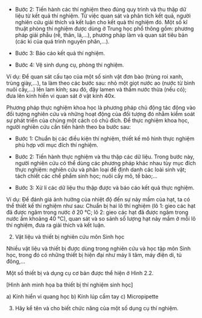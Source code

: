 - Bước 2: Tiến hành các thí nghiệm theo đúng quy trình và thu thập dữ liệu từ kết quả thí nghiệm. Từ việc quan sát và phân tích kết quả, người nghiên cứu giải thích và kết luận cho kết quả thí nghiệm đó. Một số kĩ thuật phòng thí nghiệm được dùng ở Trung học phổ thông gồm: phương pháp giải phẫu (rễ, thân, lá,...), phương pháp làm và quan sát tiêu bản (các kì của quá trình nguyên phân,...).

- Bước 3: Báo cáo kết quả thí nghiệm.

- Bước 4: Vệ sinh dụng cụ, phòng thí nghiệm.

Ví dụ: Để quan sát cấu tạo của một số sinh vật đơn bào (trùng roi xanh, trùng giày,...), ta làm theo các bước sau: nhỏ một giọt nước ao (nước từ bình nuôi cấy,...) lên lam kính; sau đó, đậy lamen và thấm nước thừa (nếu có); đưa lên kính hiển vi quan sát ở vật kính 40x.

Phương pháp thực nghiệm khoa học là phương pháp chủ động tác động vào đối tượng nghiên cứu và những hoạt động của đối tượng đó nhằm kiểm soát sự phát triển của chúng một cách có chủ đích. Để thực nghiệm khoa học, người nghiên cứu cần tiến hành theo ba bước sau:

- Bước 1: Chuẩn bị các điều kiện thí nghiệm, thiết kế mô hình thực nghiệm phù hợp với mục đích thí nghiệm.

- Bước 2: Tiến hành thực nghiệm và thu thập các dữ liệu. Trong bước này, người nghiên cứu có thể dùng các phương pháp khác nhau tùy mục đích thực nghiệm: nghiên cứu và phân loại để định danh các loài sinh vật; tách chiết các chế phẩm sinh học; nuôi cấy mô, tế bào;...

- Bước 3: Xử lí các dữ liệu thu thập được và báo cáo kết quả thực nghiệm.

Ví dụ: Để đánh giá ảnh hưởng của nhiệt độ đến sự nảy mầm của hạt, ta có thể thiết kế thí nghiệm như sau: Chuẩn bị hai lô thí nghiệm (lô 1: gieo các hạt đã được ngâm trong nước ở 20 °C; lô 2: gieo các hạt đã được ngâm trong nước ấm khoảng 40 °C), quan sát và so sánh số lượng hạt nảy mầm ở mỗi lô thí nghiệm, đưa ra giải thích và kết luận.

2. Vật liệu và thiết bị nghiên cứu môn Sinh học

Nhiều vật liệu và thiết bị được dùng trong nghiên cứu và học tập môn Sinh học, trong đó có những thiết bị hiện đại như máy li tâm, máy điện di, tủ đông,...

Một số thiết bị và dụng cụ cơ bản được thể hiện ở Hình 2.2.

[Hình ảnh minh họa ba thiết bị thí nghiệm sinh học]

a) Kính hiển vi quang học
b) Kính lúp cầm tay
c) Micropipette

3. Hãy kể tên và cho biết chức năng của một số dụng cụ thí nghiệm.